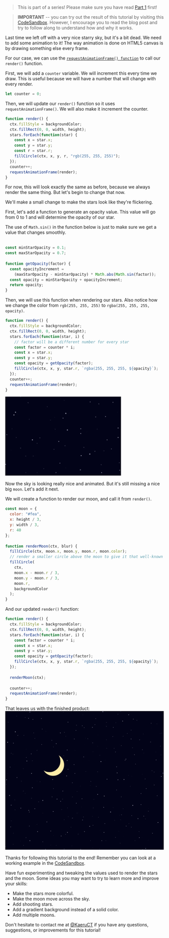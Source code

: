 <!--
.. title: Starry Sky in HTML5 Canvas - Part 2
.. slug: starry-sky-in-html5-canvas-pt2
.. date: 2019-04-13 16:31:13 UTC-06:00
.. tags: tutorials, javascript, programming-projects, canvas
.. category: 
.. link: 
.. description: 
.. type: text
-->

>This is part of a series! Please make sure you have read [Part 1](./starry-sky-in-html5-canvas-pt1.html) first!


>**IMPORTANT** -- you can try out the result of this tutorial by visiting this [CodeSandbox](https://codesandbox.io/s/z68y1012yl?fontsize=14).
>However, I encourage you to read the blog post and try to follow along to understand how and why it works.


Last time we left off with a very nice starry sky, but it's a bit dead. We need to add some animation to it!
The way animation is done on HTML5 canvas is by drawing something else every frame.

For our case, we can use the [`requestAnimationFrame() function`](https://developer.mozilla.org/en-US/docs/Web/API/window/requestAnimationFrame) to call our `render()` function.

First, we will add a `counter` variable. We will increment this every time we draw.
This is useful because we will have a number that will change with every render.
```js
let counter = 0;
```

Then, we will update our `render()` function so it uses `requestAnimationFrame()`. We will also make it increment the counter.
```js
function render() {
  ctx.fillStyle = backgroundColor;
  ctx.fillRect(0, 0, width, height);
  stars.forEach(function(star) {
    const x = star.x;
    const y = star.y;
    const r = star.r;
    fillCircle(ctx, x, y, r, "rgb(255, 255, 255)");
  });
  counter++;
  requestAnimationFrame(render);
}
```

For now, this will look exactly the same as before, because we always render the same thing. But let's begin to change that now.

We'll make a small change to make the stars look like they're flickering.

First, let's add a function to generate an opacity value. This value will go from 0 to 1 and will determine the opacity of our star.

The use of `Math.sin()` in the function below is just to make sure we get a value that changes smoothly.
```js

const minStarOpacity = 0.1;
const maxStarOpacity = 0.7;

function getOpacity(factor) {
  const opacityIncrement =
    (maxStarOpacity - minStarOpacity) * Math.abs(Math.sin(factor));
  const opacity = minStarOpacity + opacityIncrement;
  return opacity;
}
```

Then, we will use this function when rendering our stars.
Also notice how we change the color from `rgb(255, 255, 255)` to `rgba(255, 255, 255, opacity)`.
```js
function render() {
  ctx.fillStyle = backgroundColor;
  ctx.fillRect(0, 0, width, height);
  stars.forEach(function(star, i) {
    // factor will be a different number for every star
    const factor = counter * i; 
    const x = star.x;
    const y = star.y;
    const opacity = getOpacity(factor);
    fillCircle(ctx, x, y, star.r, `rgba(255, 255, 255, ${opacity}`);
  });
  counter++;
  requestAnimationFrame(render);
}
```
![Animated Starry Sky](/galleries/screenshots/starry/flicker.gif)

Now the sky is looking really nice and animated. But it's still missing a nice big `moon`. Let's add it next.

We will create a function to render our moon, and call it from `render()`.

```js
const moon = {
  color: "#fea",
  x: height / 3,
  y: width / 3,
  r: 40
};

function renderMoon(ctx, blur) {
  fillCircle(ctx, moon.x, moon.y, moon.r, moon.color);
  // render a smaller circle above the moon to give it that well-known moon-shape
  fillCircle(
    ctx,
    moon.x - moon.r / 3,
    moon.y - moon.r / 3,
    moon.r,
    backgroundColor
  );
}
```

And our updated `render()` function:
```js
function render() {
  ctx.fillStyle = backgroundColor;
  ctx.fillRect(0, 0, width, height);
  stars.forEach(function(star, i) {
    const factor = counter * i;
    const x = star.x;
    const y = star.y;
    const opacity = getOpacity(factor);
    fillCircle(ctx, x, y, star.r, `rgba(255, 255, 255, ${opacity}`);
  });

  renderMoon(ctx);

  counter++;
  requestAnimationFrame(render);
}
```

That leaves us with the finished product:
![Animated Starry Sky with Moon](/galleries/screenshots/starry/moon.gif)

Thanks for following this tutorial to the end! Remember you can look at a working example in the [CodeSandbox](https://codesandbox.io/s/z68y1012yl?fontsize=14).

Have fun experimenting and tweaking the values used to render the stars and the moon.
Some ideas you may want to try to learn more and improve your skills:

* Make the stars more colorful.
* Make the moon move across the sky.
* Add shooting stars.
* Add a gradient background instead of a solid color.
* Add multiple moons.

Don't hesitate to contact me at [@KaeruCT](http://twitter.com/KaeruCT) if you have any questions, suggestions, or improvements for this tutorial!
